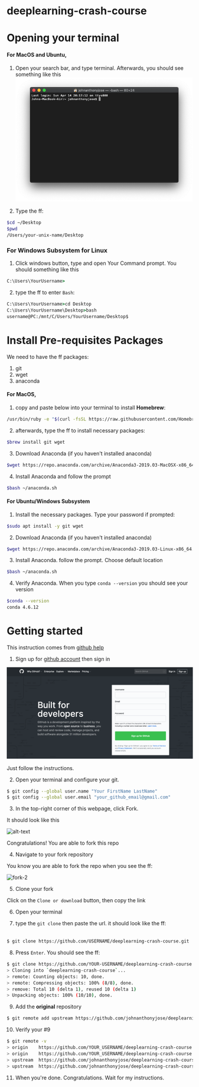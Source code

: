 # deeplearning-crash-course

# Opening your terminal

#### For MacOS and Ubuntu, 

1. Open your search bar, and type terminal. Afterwards, you should see something like this
![terminal-0](assets/terminal0.png)

2. Type the ff:
```bash
$cd ~/Desktop
$pwd
/Users/your-unix-name/Desktop
```

### For Windows Subsystem for Linux

1. Click windows button, type and open Your Command prompt. You should something like this
```cmd
C:\Users\YourUsername>
```


2. type the ff to enter `Bash`:
```cmd
C:\Users\YourUsername>cd Desktop
C:\Users\YourUsername\Desktop>bash
username@PC:/mnt/C/Users/YourUsername/Desktop$
```

# Install Pre-requisites Packages
We need to have the ff packages:
1. git
2. wget
3. anaconda



#### For MacOS, 
1. copy and paste below into your terminal to install **Homebrew**:
```bash
/usr/bin/ruby -e "$(curl -fsSL https://raw.githubusercontent.com/Homebrew/install/master/install)"
```
2. afterwards, type the ff to install necessary packages:
```bash
$brew install git wget
```
3. Download Anaconda (if you haven't installed anaconda)
```bash
$wget https://repo.anaconda.com/archive/Anaconda3-2019.03-MacOSX-x86_64.sh -O ~/anaconda.sh
```
4. Install Anaconda and follow the prompt
```bash
$bash ~/anaconda.sh
```

#### For Ubuntu/Windows Subsystem
1. Install the necessary packages. Type your password if prompted:
```bash
$sudo apt install -y git wget
```
2. Download Anaconda (if you haven't installed anaconda)
```bash
$wget https://repo.anaconda.com/archive/Anaconda3-2019.03-Linux-x86_64.sh -O ~/anaconda.sh
```
3. Install Anaconda. follow the prompt. Choose default location
```bash
$bash ~/anaconda.sh
```

4. Verify Anaconda. When you type `conda --version` you should see your version
```bash
$conda --version
conda 4.6.12
```


# Getting started
This instruction comes from [github help](https://help.github.com/en/articles/fork-a-repo)

1. Sign up for [github account](https://github.com) then sign in

![Github](assets/github-signup.png)

Just follow the instructions.

2. Open your terminal and configure your git.

```bash
$ git config --global user.name "Your FirstName LastName"
$ git config --global user.email "your_github_email@gmail.com"
```



3. In the top-right corner of this webpage, click Fork.

It should look like this

![alt-text](https://help.github.com/assets/images/help/repository/fork_button.jpg)

Congratulations! You are able to fork this repo

4. Navigate to your fork repository

You know you are able to fork the repo when you see the ff:

![fork-2](assets/fork2.png)   

5. Clone your fork

Click on the `Clone or download` button, then copy the link

6. Open your terminal

7. type the `git clone` then paste the url. it should look like the ff:

```bash

$ git clone https://github.com/USERNAME/deeplearning-crash-course.git
```

8. Press `Enter`. You should see the ff:

```bash
$ git clone https://github.com/YOUR-USERNAME/deeplearning-crash-course.git
> Cloning into `deeplearning-crash-course`...
> remote: Counting objects: 10, done.
> remote: Compressing objects: 100% (8/8), done.
> remove: Total 10 (delta 1), reused 10 (delta 1)
> Unpacking objects: 100% (10/10), done.
```


9. Add the **original** repository

```bash
$ git remote add upstream https://github.com/johnanthonyjose/deeplearning-crash-course.git
```


10. Verify your #9

```bash
$ git remote -v
> origin    https://github.com/YOUR_USERNAME/deeplearning-crash-course.git (fetch)
> origin    https://github.com/YOUR_USERNAME/deeplearning-crash-course.git (push)
> upstream  https://github.com/johnanthonyjose/deeplearning-crash-course.git (fetch)
> upstream  https://github.com/johnanthonyjose/deeplearning-crash-course.git (push)
```

11. When you're done. Congratulations. Wait for my instructions.
